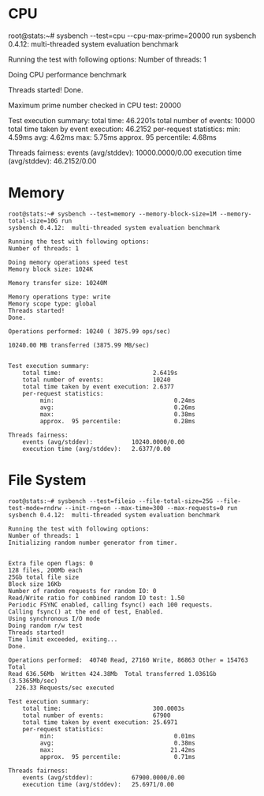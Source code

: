 # CPU

root@stats:~# sysbench --test=cpu --cpu-max-prime=20000 run
sysbench 0.4.12:  multi-threaded system evaluation benchmark

Running the test with following options:
Number of threads: 1

Doing CPU performance benchmark

Threads started!
Done.

Maximum prime number checked in CPU test: 20000


Test execution summary:
    total time:                          46.2201s
    total number of events:              10000
    total time taken by event execution: 46.2152
    per-request statistics:
         min:                                  4.59ms
         avg:                                  4.62ms
         max:                                  5.75ms
         approx.  95 percentile:               4.68ms

Threads fairness:
    events (avg/stddev):           10000.0000/0.00
    execution time (avg/stddev):   46.2152/0.00


# Memory

```
root@stats:~# sysbench --test=memory --memory-block-size=1M --memory-total-size=10G run
sysbench 0.4.12:  multi-threaded system evaluation benchmark

Running the test with following options:
Number of threads: 1

Doing memory operations speed test
Memory block size: 1024K

Memory transfer size: 10240M

Memory operations type: write
Memory scope type: global
Threads started!
Done.

Operations performed: 10240 ( 3875.99 ops/sec)

10240.00 MB transferred (3875.99 MB/sec)


Test execution summary:
    total time:                          2.6419s
    total number of events:              10240
    total time taken by event execution: 2.6377
    per-request statistics:
         min:                                  0.24ms
         avg:                                  0.26ms
         max:                                  0.38ms
         approx.  95 percentile:               0.28ms

Threads fairness:
    events (avg/stddev):           10240.0000/0.00
    execution time (avg/stddev):   2.6377/0.00
```

# File System

```
root@stats:~# sysbench --test=fileio --file-total-size=25G --file-test-mode=rndrw --init-rng=on --max-time=300 --max-requests=0 run
sysbench 0.4.12:  multi-threaded system evaluation benchmark

Running the test with following options:
Number of threads: 1
Initializing random number generator from timer.


Extra file open flags: 0
128 files, 200Mb each
25Gb total file size
Block size 16Kb
Number of random requests for random IO: 0
Read/Write ratio for combined random IO test: 1.50
Periodic FSYNC enabled, calling fsync() each 100 requests.
Calling fsync() at the end of test, Enabled.
Using synchronous I/O mode
Doing random r/w test
Threads started!
Time limit exceeded, exiting...
Done.

Operations performed:  40740 Read, 27160 Write, 86863 Other = 154763 Total
Read 636.56Mb  Written 424.38Mb  Total transferred 1.0361Gb  (3.5365Mb/sec)
  226.33 Requests/sec executed

Test execution summary:
    total time:                          300.0003s
    total number of events:              67900
    total time taken by event execution: 25.6971
    per-request statistics:
         min:                                  0.01ms
         avg:                                  0.38ms
         max:                                 21.42ms
         approx.  95 percentile:               0.71ms

Threads fairness:
    events (avg/stddev):           67900.0000/0.00
    execution time (avg/stddev):   25.6971/0.00

```
